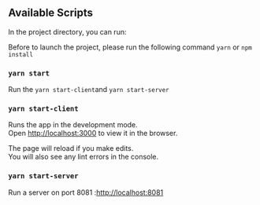 ## Available Scripts

In the project directory, you can run:

Before to launch the project, please run the following command `yarn` or `npm install`

### `yarn start`
Run the `yarn start-client`and  `yarn start-server`

### `yarn start-client`

Runs the app in the development mode.\
Open [http://localhost:3000](http://localhost:3000) to view it in the browser.

The page will reload if you make edits.\
You will also see any lint errors in the console.

### `yarn start-server`
Run a server on port 8081 :[http://localhost:8081](http://localhost:8081)

